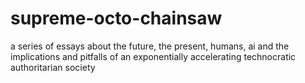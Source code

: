 # supreme-octo-chainsaw
a series of essays about the future, the present, humans, ai and the implications and pitfalls of an exponentially accelerating technocratic authoritarian society
